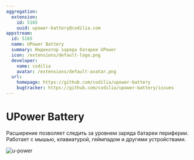 ```yaml
---
aggregation:
  extension:
    id: 5165
    uuid: upower-battery@codilia.com
appstream:
  id: 5165
  name: UPower Battery
  summary: Индикатор заряда батареи UPower
  icon: /extensions/default-logo.png
  developer:
    name: codilia
    avatar: /extensions/default-avatar.png
  url:
    homepage: https://github.com/codilia/upower-battery
    bugtracker: https://github.com/codilia/upower-battery/issues
---
```


# UPower Battery

Расширение позволяет следить за уровнем заряда батареи периферии.
Работает с мышью, клавиатурой, геймпадом и другими устройствами.

![u-power](/extensions/u-power/u-power-1.png)

<!--@include: ./parts/show-install-steps.md-->
